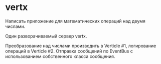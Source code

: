 # vertx

Написать приложение для математических операций над двумя числами.

Один разворачиваемый сервер vertx.

Преобразование над числами производить в Verticle #1, логирование операций в Verticle #2. Отправка сообщений по EventBus c использованием собственного класса сообщения.